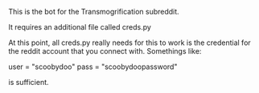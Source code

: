 This is the bot for the Transmogrification subreddit.

It requires an additional file called creds.py

At this point, all creds.py really needs for this to work is the credential for
the reddit account that you connect with. Somethings like:

user = "scoobydoo"
pass = "scoobydoopassword"

is sufficient.
